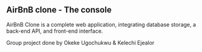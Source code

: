 ## AirBnB clone - The console
AirBnB Clone is a complete web application, integrating database storage, a back-end API, and front-end interface.

Group project done by Okeke Ugochukwu & Kelechi Ejealor
